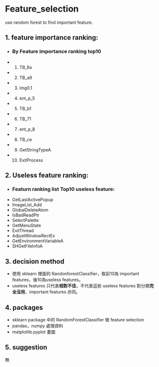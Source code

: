# Feature_selection
  use random forest to find important feature.

## 1. feature importance ranking:
  * ### By Feature importance ranking top10
  + 1. TB_9a
  + 2. TB_a9
  + 3. Img0.1
  + 4. ent_p_5
  + 5. TB_b1
  + 6. TB_71
  + 7. ent_p_8
  + 8. TB_ce
  + 9. GetStringTypeA
  + 10. ExitProcess

## 2. Useless feature ranking:
  * ### Featurn ranking list Top10 useless feature:
  + GetLastActivePopup
  + ImageList_Add
  + GlobalDeleteAtom
  + IsBadReadPtr
  + SelectPalette
  + GetMenuState
  + ExitThread
  + AdjustWindowRectEx
  + GetEnvironmentVariableA
  + SHGetFileInfoA

## 3. decision method
  + 使用 sklearn 裡面的 RandonforestClassifier，取前10為 important features，後10為useless features。
  + useless features 只代表**相對不佳**，不代表這些 useless features 對分類**完全沒用**，important features 亦同。

## 4. packages
  + sklearn package 中的 RandomForestClassifier 做 feature selection
  + pandas，numpy 處理資料
  + matplotlib.pyplot 畫圖

## 5. suggestion
  無
